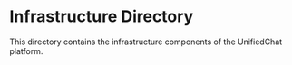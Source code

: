 # Infrastructure Directory
This directory contains the infrastructure components of the UnifiedChat platform.
